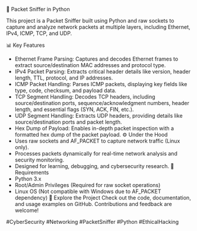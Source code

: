 🚀 Packet Sniffer in Python

This project is a Packet Sniffer built using Python and raw sockets to capture and analyze network packets at multiple layers, including Ethernet, IPv4, ICMP, TCP, and UDP.

📊 Key Features
* Ethernet Frame Parsing: Captures and decodes Ethernet frames to extract source/destination MAC addresses and protocol type.
* IPv4 Packet Parsing: Extracts critical header details like version, header length, TTL, protocol, and IP addresses.
* ICMP Packet Handling: Parses ICMP packets, displaying key fields like type, code, checksum, and payload data.
* TCP Segment Handling: Decodes TCP headers, including source/destination ports, sequence/acknowledgment numbers, header length, and essential flags (SYN, ACK, FIN, etc.).
* UDP Segment Handling: Extracts UDP headers, providing details like source/destination ports and packet length.
* Hex Dump of Payload: Enables in-depth packet inspection with a formatted hex dump of the packet payload. 
⚙️ Under the Hood
* Uses raw sockets and AF_PACKET to capture network traffic (Linux only).
* Processes packets dynamically for real-time network analysis and security monitoring.
* Designed for learning, debugging, and cybersecurity research. 
🔧 Requirements
* Python 3.x
* Root/Admin Privileges (Required for raw socket operations)
* Linux OS (Not compatible with Windows due to AF_PACKET dependency) 
🔗 Explore the Project
Check out the code, documentation, and usage examples on GitHub. Contributions and feedback are welcome!

#CyberSecurity #Networking #PacketSniffer #Python #EthicalHacking
